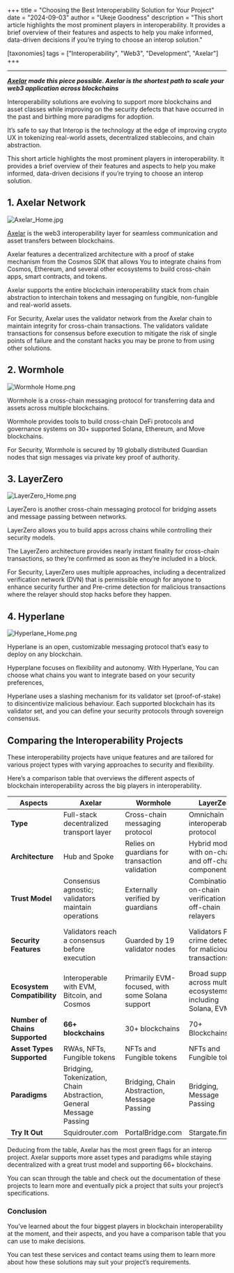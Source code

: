 +++
title = "Choosing the Best Interoperability Solution for Your Project"
date = "2024-09-03"
author = "Ukeje Goodness"
description = "This short article highlights the most prominent players in interoperability. It provides a brief overview of their features and aspects to help you make informed, data-driven decisions if you’re trying to choose an interop solution."

[taxonomies]
tags = ["Interoperability", "Web3", "Development", "Axelar"]
+++

---

_**[Axelar](axelar.network) made this piece possible. Axelar is the shortest path to scale your web3 application across
blockchains**_

Interoperability solutions are evolving to support more blockchains and asset classes while improving on the security
defects that have occurred in the past and birthing more paradigms for adoption.

It’s safe to say that Interop is the technology at the edge of improving crypto UX in tokenizing real-world assets,
decentralized stablecoins, and chain abstraction.

This short article highlights the most prominent players in interoperability. It provides a brief overview of their
features and aspects to help you make informed, data-driven decisions if you’re trying to choose an interop solution.

## 1. Axelar Network

![Axelar_Home.jpg](/screenshot/Axelar_Home.png)

[Axelar](http://axelar.network) is the web3 interoperability layer for seamless communication and asset transfers
between blockchains.

Axelar features a decentralized architecture with a proof of stake mechanism from the Cosmos SDK that allows You to
integrate chains from Cosmos, Ethereum, and several other ecosystems to build cross-chain apps, smart contracts, and
tokens.

Axelar supports the entire blockchain interoperability stack from chain abstraction to interchain tokens and messaging
on fungible, non-fungible and real-world assets.

For Security, Axelar uses the validator network from the Axelar chain to maintain integrity for cross-chain
transactions. The validators validate transactions for consensus before execution to mitigate the risk of single points
of failure and the constant hacks you may be prone to from using other solutions.

## 2. Wormhole

![Wormhole Home.png](/screenshot/Wormhole_Home.png)

Wormhole is a cross-chain messaging protocol for transferring data and assets across multiple blockchains.

Wormhole provides tools to build cross-chain DeFi protocols and governance systems on 30+ supported Solana, Ethereum,
and Move blockchains.

For Security, Wormhole is secured by 19 globally distributed Guardian nodes that sign messages via private key proof of
authority.

## 3. LayerZero

![LayerZero_Home.png](/screenshot/LayerZero_Home.png)

LayerZero is another cross-chain messaging protocol for bridging assets and message passing between networks.

LayerZero allows you to build apps across chains while controlling their security models.

The LayerZero architecture provides nearly instant finality for cross-chain transactions, so they’re confirmed as soon
as they’re included in a block.

For Security, LayerZero uses multiple approaches, including a decentralized verification network (DVN) that is
permissible enough for anyone to enhance security further and Pre-crime detection for malicious transactions where the
relayer should stop hacks before they happen.

## 4. Hyperlane

![Hyperlane_Home.png](/screenshot/HyperLane_Home.png)

Hyperlane is an open, customizable messaging protocol that’s easy to deploy on any blockchain.

Hyperplane focuses on flexibility and autonomy. With Hyperlane, You can choose what chains you want to integrate based
on your security preferences,

Hyperlane uses a slashing mechanism for its validator set (proof-of-stake) to disincentivize malicious behaviour. Each
supported blockchain has its validator set, and you can define your security protocols through sovereign consensus.

## Comparing the Interoperability Projects

These interoperability projects have unique features and are tailored for various project types with varying approaches
to security and flexibility.

Here’s a comparison table that overviews the different aspects of blockchain interoperability across the big players in
interoperability.

| **Aspects**                    | **Axelar**                                                         | **Wormhole**                                    | **LayerZero**                                                   | **Hyperlane**                                  |
|--------------------------------|--------------------------------------------------------------------|-------------------------------------------------|-----------------------------------------------------------------|------------------------------------------------|
| **Type**                       | Full-stack decentralized transport layer                           | Cross-chain messaging protocol                  | Omnichain interoperability protocol                             | Cross-chain messaging protocol                 |
| **Architecture**               | Hub and Spoke                                                      | Relies on guardians for transaction validation  | Hybrid model with on-chain and off-chain components             | Uses a modular approach for messaging          |
| **Trust Model**                | Consensus agnostic; validators maintain operations                 | Externally verified by guardians                | Combination of on-chain verification and off-chain relayers     | Externally verified with a focus on modularity |
| **Security Features**          | Validators reach a consensus before execution                      | Guarded by 19 validator nodes                   | Validators Pre-crime detection for malicious transactions       | Focus on security through modular components   |
| **Ecosystem Compatibility**    | Interoperable with EVM, Bitcoin, and Cosmos                        | Primarily EVM-focused, with some Solana support | Broad support across multiple ecosystems, including Solana, EVM | Designed for cross-chain communication.        |
| **Number of Chains Supported** | **66+ blockchains**                                                | 30+ blockchains                                 | 70+ Blockchains                                                 | 50+?                                           |
| **Asset Types Supported**      | RWAs, NFTs, Fungible tokens                                        | NFTs and Fungible tokens                        | NFTs and Fungible tokens                                        | NFTs and Fungible tokens                       |
| **Paradigms**                  | Bridging, Tokenization, Chain Abstraction, General Message Passing | Bridging, Chain Abstraction, Message Passing    | Bridging, Message Passing                                       | Bridging, Message Passing                      |
| **Try It Out**                 | Squidrouter.com                                                    | PortalBridge.com                                | Stargate.finance                                                | Usenexus.org                                   |

Deducing from the table, Axelar has the most green flags for an interop project. Axelar supports more asset types and
paradigms while staying decentralized with a great trust model and supporting 66+ blockchains.

You can scan through the table and check out the documentation of these projects to learn more and eventually pick a
project that suits your project’s specifications.

### Conclusion

You’ve learned about the four biggest players in blockchain interoperability at the moment, and their aspects, and you
have a comparison table that you can use to make decisions.

You can test these services and contact teams using them to learn more about how these solutions may suit your project’s
requirements.